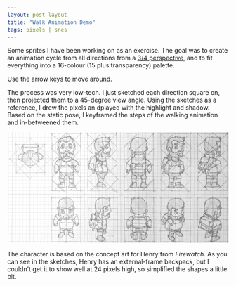 ```yaml
---
layout: post-layout
title: "Walk Animation Demo"
tags: pixels | snes
---
```


Some sprites I have been working on as an exercise. The goal was to create an animation cycle from all directions from a [3/4 perspective](https://en.wikipedia.org/wiki/2.5D/), and to fit everything into a 16-colour (15 plus transparency) palette.

Use the arrow keys to move around.

<script src="/js/walk-animation-demo-viewer.js">
</script>

The process was very low-tech. I just sketched each direction square on, then projected them to a 45-degree view angle. Using the sketches as a reference, I drew the pixels an dplayed with the highlight and shadow. Based on the static pose, I keyframed the steps of the walking animation and in-betweened them.

![alt text](/img/walk-animation-demo-sketch.png "Hand sketches of orthogonal and perspective views.")

The character is based on the concept art for Henry from *Firewatch*. As you can see in the sketches, Henry has an external-frame backpack, but I couldn't get it to show well at 24 pixels high, so simplified the shapes a little bit.
